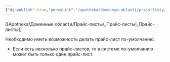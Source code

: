 ```yaml
---
{"dg-publish":true,"permalink":"/apotheka/domennye-oblasti/prajs-listy/sdelat-prajs-list-po-umolchaniyu/","dgPassFrontmatter":true,"noteIcon":""}
---
```


[[Apotheka/Доменные области/Прайс-листы/_Прайс-листы\|_Прайс-листы]]

Необходимо иметь возможность делать прайс-лист по-умолчанию.

- Если есть несколько прайс-листов, то в системе по-умолчанию может быть только один прайс-лист.